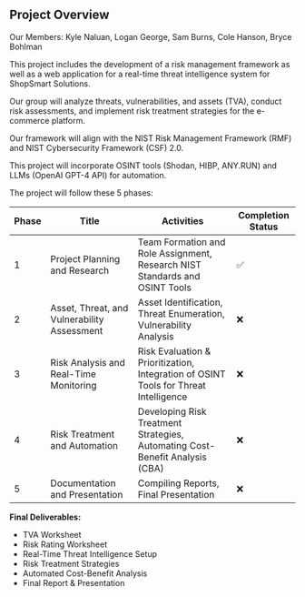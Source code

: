 **Project Overview**
---

Our Members: Kyle Naluan, Logan George, Sam Burns, Cole Hanson, Bryce Bohlman

This project includes the development of a risk management framework as well as a web application for a real-time threat intelligence system for ShopSmart Solutions. 

Our group will analyze threats, vulnerabilities, and assets (TVA), conduct risk assessments, and implement risk treatment strategies for the e-commerce platform.

Our framework will align with the NIST Risk Management Framework (RMF) and NIST Cybersecurity Framework (CSF) 2.0.

This project will incorporate OSINT tools (Shodan, HIBP, ANY.RUN) and LLMs (OpenAI GPT-4 API) for automation.

The project will follow these 5 phases:

| Phase | Title | Activities | Completion Status |
| --- | --- | --- | --- |
| 1 | Project Planning and Research | Team Formation and Role Assignment, Research NIST Standards and OSINT Tools | ✅ |
| 2 | Asset, Threat, and Vulnerability Assessment | Asset Identification, Threat Enumeration, Vulnerability Analysis | ❌ |
| 3 | Risk Analysis and Real-Time Monitoring | Risk Evaluation & Prioritization, Integration of OSINT Tools for Threat Intelligence | ❌ |
| 4 | Risk Treatment and Automation | Developing Risk Treatment Strategies, Automating Cost-Benefit Analysis (CBA) | ❌ |
| 5 | Documentation and Presentation | Compiling Reports, Final Presentation | ❌ |

**Final Deliverables:**
- TVA Worksheet
- Risk Rating Worksheet
- Real-Time Threat Intelligence Setup
- Risk Treatment Strategies
- Automated Cost-Benefit Analysis
- Final Report & Presentation
